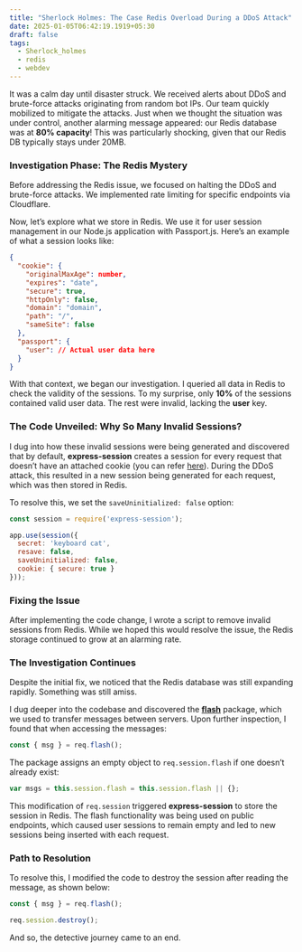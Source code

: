 ```yaml
---
title: "Sherlock Holmes: The Case Redis Overload During a DDoS Attack"
date: 2025-01-05T06:42:19.1919+05:30
draft: false
tags:
  - Sherlock_holmes
  - redis
  - webdev
---
```


It was a calm day until disaster struck. We received alerts about DDoS and brute-force attacks originating from random bot IPs. Our team quickly mobilized to mitigate the attacks. Just when we thought the situation was under control, another alarming message appeared: our Redis database was at **80% capacity**! This was particularly shocking, given that our Redis DB typically stays under 20MB.

### Investigation Phase: The Redis Mystery

Before addressing the Redis issue, we focused on halting the DDoS and brute-force attacks. We implemented rate limiting for specific endpoints via Cloudflare.

Now, let’s explore what we store in Redis. We use it for user session management in our Node.js application with Passport.js. Here’s an example of what a session looks like:

```json
{
  "cookie": {
    "originalMaxAge": number,
    "expires": "date",
    "secure": true,
    "httpOnly": false,
    "domain": "domain",
    "path": "/",
    "sameSite": false
  },
  "passport": { 
    "user": // Actual user data here
  }
}
```

With that context, we began our investigation. I queried all data in Redis to check the validity of the sessions. To my surprise, only **10%** of the sessions contained valid user data. The rest were invalid, lacking the **user** key.

### The Code Unveiled: Why So Many Invalid Sessions?

I dug into how these invalid sessions were being generated and discovered that by default, **express-session** creates a session for every request that doesn’t have an attached cookie (you can refer [here](https://www.passportjs.org/concepts/authentication/sessions/)). During the DDoS attack, this resulted in a new session being generated for each request, which was then stored in Redis.

To resolve this, we set the `saveUninitialized: false` option:

```javascript
const session = require('express-session');

app.use(session({
  secret: 'keyboard cat',
  resave: false,
  saveUninitialized: false,
  cookie: { secure: true }
}));
```

### Fixing the Issue

After implementing the code change, I wrote a script to remove invalid sessions from Redis. While we hoped this would resolve the issue, the Redis storage continued to grow at an alarming rate.

### The Investigation Continues

Despite the initial fix, we noticed that the Redis database was still expanding rapidly. Something was still amiss.

I dug deeper into the codebase and discovered the **[flash](https://www.npmjs.com/package/connect-flash)** package, which we used to transfer messages between servers. Upon further inspection, I found that when accessing the messages:

```javascript
const { msg } = req.flash();
```

The package assigns an empty object to `req.session.flash` if one doesn’t already exist:

```javascript
var msgs = this.session.flash = this.session.flash || {};
```

This modification of `req.session` triggered **express-session** to store the session in Redis. The flash functionality was being used on public endpoints, which caused user sessions to remain empty and led to new sessions being inserted with each request.

### Path to Resolution

To resolve this, I modified the code to destroy the session after reading the message, as shown below:

```javascript
const { msg } = req.flash();

req.session.destroy();
```

And so, the detective journey came to an end.
